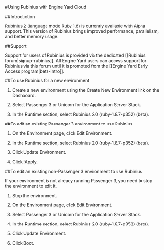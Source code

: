 #Using Rubinius with Engine Yard Cloud

##Introduction

Rubinius 2 (language mode Ruby 1.8) is currently available with Alpha support. This version of Rubinius brings improved performance, parallelism, and better memory usage.

##Support

Support for users of Rubinius is provided via the dedicated [[Rubinius forum|signup-rubinius]]. All Engine Yard users can access support for Rubinius via this forum until it is promoted from the [[Engine Yard Early Access program|beta-intro]].

##To use Rubinius for a new environment

1. Create a new environment using the Create New Environment link on the Dashboard. 

2. Select Passenger 3 or Unicorn for the Application Server Stack.  
  
3. In the Runtime section, select Rubinius 2.0 (ruby-1.8.7-p352) (beta).  

##To edit an existing Passenger 3 environment to use Rubinius 

1. On the Environment page, click Edit Environment.  

2. In the Runtime section, select Rubinius 2.0 (ruby-1.8.7-p352) (beta).

3. Click Update Environment.

4. Click !Apply.

##To edit an existing non-Passenger 3 environment to use Rubinius

If your environment is not already running Passenger 3, you need to stop the environment to edit it.

1. Stop the environment.

2. On the Environment page, click Edit Environment. 
 
2. Select Passenger 3 or Unicorn for the Application Server Stack.  

3. In the Runtime section, select Rubinius 2.0 (ruby-1.8.7-p352) (beta).  

4. Click Update Environment.

5. Click Boot.
  
